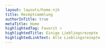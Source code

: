 ```yaml
---
layout: layouts/home.njk
title: Rezeptsammlung
authorInTitle: true
metaTitle: Home
highlightedTag: Favorit ⭐
highlightedTitle: Einige Lieblingsrezepte
highlightedLinkText: Alle Lieblingsrezepte
---
```

